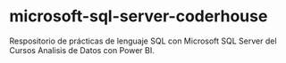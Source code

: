 # microsoft-sql-server-coderhouse
Respositorio de prácticas de lenguaje SQL con Microsoft SQL Server del Cursos Analisis de Datos con Power BI.
